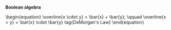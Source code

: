 **Boolean algebra**

\begin{equation}
\overline{x \cdot y} = \bar{x} + \bar{y}; \qquad \overline{x + y} = \bar{x} \cdot \bar{y} tag{DeMorgan's Law}
\end{equation}